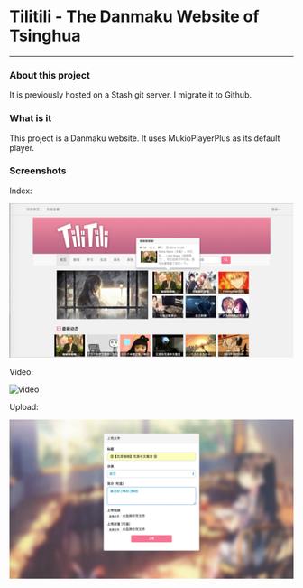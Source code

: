 # Tilitili - The Danmaku Website of Tsinghua

------

### About this project

It is previously hosted on a Stash git server. I migrate it to Github. 

### What is it

This project is a Danmaku website. It uses MukioPlayerPlus as its default player. 

### Screenshots

Index: 

![frontpage](/screenshots/index.jpg)

Video:

![video](/sreenshots/video.jpg)

Upload:

![upload](/screenshots/upload.jpg)

